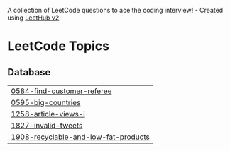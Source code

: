 A collection of LeetCode questions to ace the coding interview! - Created using [LeetHub v2](https://github.com/arunbhardwaj/LeetHub-2.0)
<!---LeetCode Topics Start-->
# LeetCode Topics
## Database
|  |
| ------- |
| [0584-find-customer-referee](https://github.com/niru17/LeetCode/tree/master/0584-find-customer-referee) |
| [0595-big-countries](https://github.com/niru17/LeetCode/tree/master/0595-big-countries) |
| [1258-article-views-i](https://github.com/niru17/LeetCode/tree/master/1258-article-views-i) |
| [1827-invalid-tweets](https://github.com/niru17/LeetCode/tree/master/1827-invalid-tweets) |
| [1908-recyclable-and-low-fat-products](https://github.com/niru17/LeetCode/tree/master/1908-recyclable-and-low-fat-products) |
<!---LeetCode Topics End-->